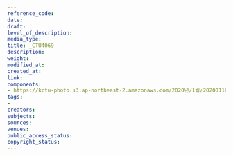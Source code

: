 ```yaml
---
reference_code: 
date: 
draft: 
level_of_description: 
media_type: 
title: _CTU4069
description: 
weight: 
modified_at: 
created_at: 
link: 
components:
- https://kctu-photo.s3.ap-northeast-2.amazonaws.com/2020년/1월/20200110_경마기수+문중원+열사+진상규명,+책임자처벌+및+사람+죽이는+공공기관+적폐청산+민주노총+대책위원회+구성+및+투쟁계획+발표+기자회견/_CTU4069.jpg
tags:
- 
creators: 
subjects: 
sources: 
venues: 
public_access_status: 
copyright_status: 
---
```

